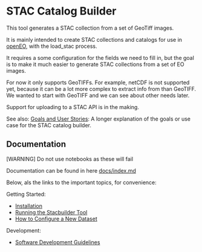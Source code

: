 # STAC Catalog Builder

This tool generates a STAC collection from a set of GeoTiff images.

It is mainly intended to create STAC collections and catalogs for use in [openEO](https://openeo.org/), with the load_stac process.

It requires a some configuration for the fields we need to fill in, but the goal is to make it much easier to generate STAC collections from a set of EO images.

For now it only supports GeoTIFFs. For example, netCDF is not supported yet, because it can be a lot more complex to extract info from than GeoTIFF.
We wanted to start with GeoTIFF and we can see about other needs later.

Support for uploading to a STAC API is in the making.

See also: [Goals and User Stories](docs/goals-and-user-stories.md): A longer explanation of the goals or use case for the STAC catalog builder.

## Documentation
[WARNING] Do not use notebooks as these will fail


Documentation can be found in here [docs/index.md](./docs/index.md)

Below, als the links to the important topics, for convenience:

Getting Started:

- [Installation](docs/installation.md)
- [Running the Stacbuilder Tool](docs/how-to-run-stacbuilder.md)
- [How to Configure a New Dataset](docs/how-to-configure-new-dataset.md)

Development:

- [Software Development Guidelines](docs/developer-guidelines.md)
